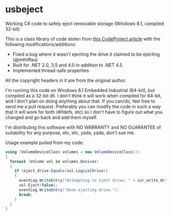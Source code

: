 # usbeject
Working C# code to safely eject removable storage (Windows 8.1, compiled 32-bit)

This is a class library of code stolen from [this CodeProject article](https://www.codeproject.com/Articles/13530/Eject-USB-disks-using-C)
with the following modifications/additions:

* Fixed a bug where it wasn't ejecting the drive it claimed to be ejecting (@mthiffau)
* Built for .NET 2.0, 3.5 and 4.0 in addition to .NET 4.5
* Implemented thread-safe properties

All the copyright headers in it are from the original author.

I'm running this code on Windows 8.1 Embedded Industrial (64-bit), but compiled as a 32-bit dll. I don't think it will work when
compiled for 64-bit, and I don't plan on doing anything about that. If you can/do, feel free to send me a pull request. Preferably
you can modify the code in such a way that it will work for both (#ifdefs, etc) so I don't have to figure out what you changed and
go back and add them myself. 

I'm distributing this software with NO WARRANTY and NO GUARANTEE of suitability for any purpose, etc, etc, yada, yada, don't sue me.

Usage example pulled from my code:

```csharp
using (VolumeDeviceClass volumes = new VolumeDeviceClass())
{
  foreach (Volume vol in volumes.Devices)
  {
    if (eject_drive.Equals(vol.LogicalDrive))
    {
      eventLog.WriteEntry("Attempting to eject drive: " + cur_write_drive);
      vol.Eject(false);
      eventLog.WriteEntry("Done ejecting drive.");
      break;
    }
  }
}
```
